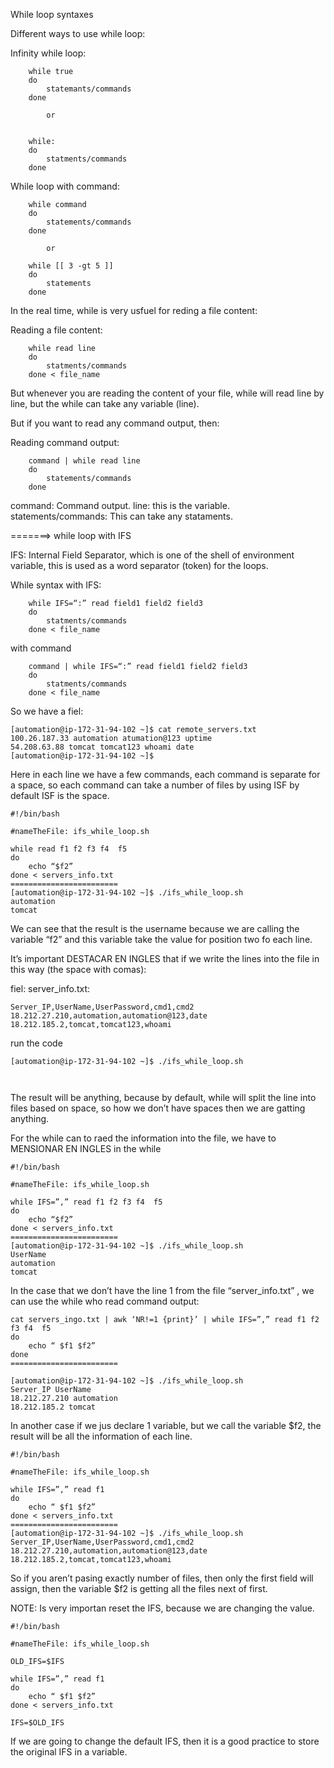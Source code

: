  While loop syntaxes 


Different ways to use while loop:


Infinity while loop: 

```
	while true
	do 
		statemants/commands
	done 
```
			or 
```

	while:
	do
		statments/commands
	done
```

While loop with command:

```	
	while command
	do 
		statements/commands
	done 
```
			or
```
	while [[ 3 -gt 5 ]]
	do 
		statements
	done 
```

In the real time, while is very usfuel for reding a file content: 


Reading a file content:

```
	while read line
	do 
		statments/commands
	done < file_name 
```
But whenever you are reading the content of your file, while will read line by line,
but the while can take any variable (line). 

But if you want to read any command output, then: 

Reading command output:

```
	command | while read line 
	do 
		statements/commands
	done 
```
command: Command output.
line: this is the variable.
statements/commands: This can take any stataments. 


=======> while loop with IFS


IFS: Internal Field Separator, which is one of the shell of environment variable, this
is used as a word separator (token) for the loops.

While syntax with IFS:

```
	while IFS=“:” read field1 field2 field3
	do
		statments/commands
	done < file_name
```

with command

```
	command | while IFS=“:” read field1 field2 field3
	do
		statments/commands
	done < file_name
```





So we have a fiel:


```
[automation@ip-172-31-94-102 ~]$ cat remote_servers.txt
100.26.187.33 automation atumation@123 uptime
54.208.63.88 tomcat tomcat123 whoami date
[automation@ip-172-31-94-102 ~]$
```
Here in each line we have a few commands, each command is separate for a space, so each
command can take a number of files by using ISF by default ISF is the space.

```
#!/bin/bash

#nameTheFile: ifs_while_loop.sh

while read f1 f2 f3 f4  f5
do
	echo “$f2”
done < servers_info.txt
========================
[automation@ip-172-31-94-102 ~]$ ./ifs_while_loop.sh
automation
tomcat
```
We can see that the result is the username because we are calling the variable “f2” and
this variable take the value for position two fo each line.

It’s important DESTACAR EN INGLES that if we write the lines into the file in this way
(the space with comas):


fiel: server_info.txt:
```
Server_IP,UserName,UserPassword,cmd1,cmd2
18.212.27.210,automation,automation@123,date
18.212.185.2,tomcat,tomcat123,whoami
```
run the code

```
[automation@ip-172-31-94-102 ~]$ ./ifs_while_loop.sh



````
The result will be anything, because by default, while will split the line into files
based on space, so how we don’t have spaces then we are gatting anything.

For the while can to raed the information into the file, we have to MENSIONAR EN INGLES
in the while

```
#!/bin/bash

#nameTheFile: ifs_while_loop.sh

while IFS=”,” read f1 f2 f3 f4  f5
do
	echo “$f2”
done < servers_info.txt
========================
[automation@ip-172-31-94-102 ~]$ ./ifs_while_loop.sh
UserName
automation
tomcat
```

In the case that we don’t have the line 1 from the file “server_info.txt” , we can use
the while who read command output:


```
cat servers_ingo.txt | awk ‘NR!=1 {print}’ | while IFS=”,” read f1 f2 f3 f4  f5
do
	echo “ $f1 $f2”
done
========================

[automation@ip-172-31-94-102 ~]$ ./ifs_while_loop.sh
Server_IP UserName
18.212.27.210 automation
18.212.185.2 tomcat
```

In another case if we jus declare 1 variable, but we call the variable $f2,
 the result will be all the information of each line.


```
#!/bin/bash

#nameTheFile: ifs_while_loop.sh

while IFS=”,” read f1
do
	echo “ $f1 $f2”
done < servers_info.txt
========================
[automation@ip-172-31-94-102 ~]$ ./ifs_while_loop.sh
Server_IP,UserName,UserPassword,cmd1,cmd2
18.212.27.210,automation,automation@123,date
18.212.185.2,tomcat,tomcat123,whoami
```

So if you aren’t pasing exactly number of files, then only the first field will assign,
then the variable $f2 is getting all the files next of first.

NOTE: Is very importan reset the IFS, because we are changing the value.

```
#!/bin/bash

#nameTheFile: ifs_while_loop.sh

OLD_IFS=$IFS

while IFS=”,” read f1
do
	echo “ $f1 $f2”
done < servers_info.txt

IFS=$OLD_IFS
```
If we are going to change the default IFS, then it is a good practice to store the original
IFS in a variable.
